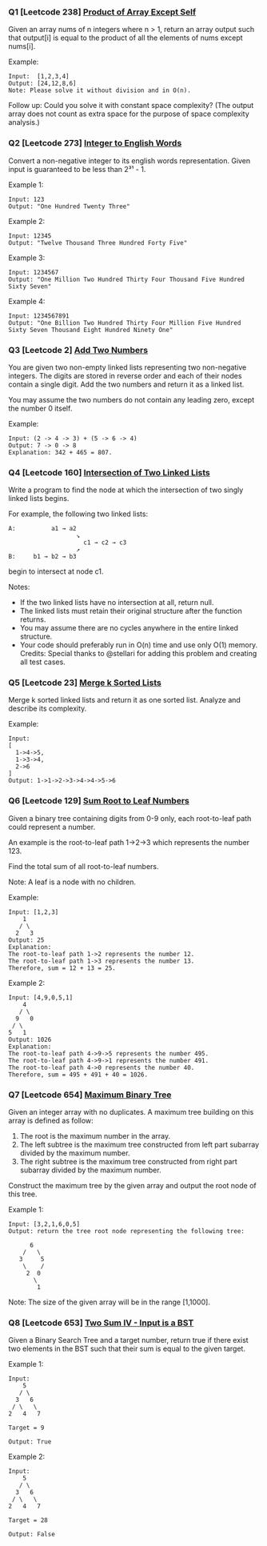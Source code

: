 ### Q1 [Leetcode 238] [Product of Array Except Self](https://leetcode.com/problems/product-of-array-except-self)
Given an array nums of n integers where n > 1,  return an array output such that output[i] is equal to the product of all the elements of nums except nums[i].

Example:
```
Input:  [1,2,3,4]
Output: [24,12,8,6]
Note: Please solve it without division and in O(n).
```
Follow up:
Could you solve it with constant space complexity? (The output array does not count as extra space for the purpose of space complexity analysis.)

### Q2 [Leetcode 273] [Integer to English Words](https://leetcode.com/problems/integer-to-english-words)

Convert a non-negative integer to its english words representation. Given input is guaranteed to be less than 2³¹ - 1.

Example 1:
```
Input: 123
Output: "One Hundred Twenty Three"
```
Example 2:
```
Input: 12345
Output: "Twelve Thousand Three Hundred Forty Five"
```
Example 3:
```
Input: 1234567
Output: "One Million Two Hundred Thirty Four Thousand Five Hundred Sixty Seven"
```
Example 4:
```
Input: 1234567891
Output: "One Billion Two Hundred Thirty Four Million Five Hundred Sixty Seven Thousand Eight Hundred Ninety One"
```

### Q3 [Leetcode 2] [Add Two Numbers](https://leetcode.com/problems/add-two-numbers)

You are given two non-empty linked lists representing two non-negative integers. The digits are stored in reverse order and each of their nodes contain a single digit. Add the two numbers and return it as a linked list.

You may assume the two numbers do not contain any leading zero, except the number 0 itself.

Example:
```
Input: (2 -> 4 -> 3) + (5 -> 6 -> 4)
Output: 7 -> 0 -> 8
Explanation: 342 + 465 = 807.
```

### Q4 [Leetcode 160] [Intersection of Two Linked Lists](https://leetcode.com/problems/intersection-of-two-linked-lists)

Write a program to find the node at which the intersection of two singly linked lists begins.


For example, the following two linked lists:
```
A:          a1 → a2
                   ↘
                     c1 → c2 → c3
                   ↗            
B:     b1 → b2 → b3
```
begin to intersect at node c1.


Notes:

* If the two linked lists have no intersection at all, return null.
* The linked lists must retain their original structure after the function returns.
* You may assume there are no cycles anywhere in the entire linked structure.
* Your code should preferably run in O(n) time and use only O(1) memory.
Credits:
Special thanks to @stellari for adding this problem and creating all test cases.

### Q5 [Leetcode 23] [Merge k Sorted Lists](https://leetcode.com/problems/merge-k-sorted-lists)

Merge k sorted linked lists and return it as one sorted list. Analyze and describe its complexity.

Example:
```
Input:
[
  1->4->5,
  1->3->4,
  2->6
]
Output: 1->1->2->3->4->4->5->6
```

### Q6 [Leetcode 129] [Sum Root to Leaf Numbers](https://leetcode.com/problems/sum-root-to-leaf-numbers)

Given a binary tree containing digits from 0-9 only, each root-to-leaf path could represent a number.

An example is the root-to-leaf path 1->2->3 which represents the number 123.

Find the total sum of all root-to-leaf numbers.

Note: A leaf is a node with no children.

Example:
```
Input: [1,2,3]
    1
   / \
  2   3
Output: 25
Explanation:
The root-to-leaf path 1->2 represents the number 12.
The root-to-leaf path 1->3 represents the number 13.
Therefore, sum = 12 + 13 = 25.
```
Example 2:
```
Input: [4,9,0,5,1]
    4
   / \
  9   0
 / \
5   1
Output: 1026
Explanation:
The root-to-leaf path 4->9->5 represents the number 495.
The root-to-leaf path 4->9->1 represents the number 491.
The root-to-leaf path 4->0 represents the number 40.
Therefore, sum = 495 + 491 + 40 = 1026.
```

### Q7 [Leetcode 654] [Maximum Binary Tree](https://leetcode.com/problems/maximum-binary-tree)
Given an integer array with no duplicates. A maximum tree building on this array is defined as follow:

1. The root is the maximum number in the array.
2. The left subtree is the maximum tree constructed from left part subarray divided by the maximum number.
3. The right subtree is the maximum tree constructed from right part subarray divided by the maximum number.

Construct the maximum tree by the given array and output the root node of this tree.

Example 1:
```
Input: [3,2,1,6,0,5]
Output: return the tree root node representing the following tree:

      6
    /   \
   3     5
    \    /
     2  0   
       \
        1
```
Note:
The size of the given array will be in the range [1,1000].

### Q8 [Leetcode 653] [Two Sum IV - Input is a BST](https://leetcode.com/problems/two-sum-iv-input-is-a-bst)
Given a Binary Search Tree and a target number, return true if there exist two elements in the BST such that their sum is equal to the given target.

Example 1:
```
Input:
    5
   / \
  3   6
 / \   \
2   4   7

Target = 9

Output: True
```
Example 2:
```
Input:
    5
   / \
  3   6
 / \   \
2   4   7

Target = 28

Output: False
```
